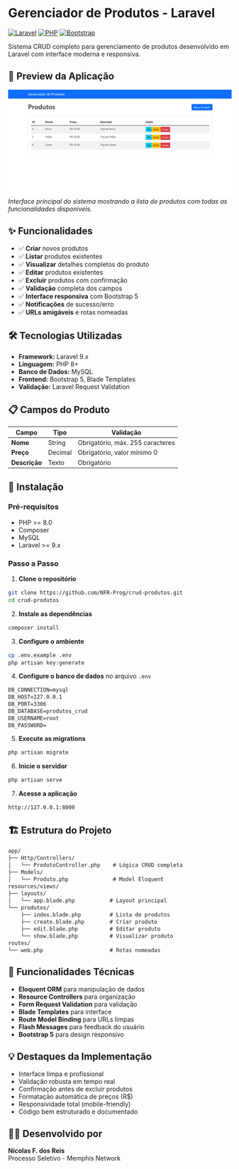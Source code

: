 # Gerenciador de Produtos - Laravel

[![Laravel](https://img.shields.io/badge/Laravel-9.x-red)](https://laravel.com)
[![PHP](https://img.shields.io/badge/PHP-8%2B-blue)](https://php.net)
[![Bootstrap](https://img.shields.io/badge/Bootstrap-5-purple)](https://getbootstrap.com)

Sistema CRUD completo para gerenciamento de produtos desenvolvido em Laravel com interface moderna e responsiva.

## 📸 Preview da Aplicação

![Sistema Gerenciador de Produtos](screenshot-sistema.png)
*Interface principal do sistema mostrando a lista de produtos com todas as funcionalidades disponíveis.*

## ✨ Funcionalidades

- ✅ **Criar** novos produtos
- ✅ **Listar** produtos existentes 
- ✅ **Visualizar** detalhes completos do produto
- ✅ **Editar** produtos existentes
- ✅ **Excluir** produtos com confirmação
- ✅ **Validação** completa dos campos
- ✅ **Interface responsiva** com Bootstrap 5
- ✅ **Notificações** de sucesso/erro
- ✅ **URLs amigáveis** e rotas nomeadas

## 🛠️ Tecnologias Utilizadas

- **Framework:** Laravel 9.x
- **Linguagem:** PHP 8+
- **Banco de Dados:** MySQL
- **Frontend:** Bootstrap 5, Blade Templates
- **Validação:** Laravel Request Validation

## 📋 Campos do Produto

| Campo | Tipo | Validação |
|-------|------|-----------|
| **Nome** | String | Obrigatório, máx. 255 caracteres |
| **Preço** | Decimal | Obrigatório, valor mínimo 0 |
| **Descrição** | Texto | Obrigatório |

## 🚀 Instalação

### Pré-requisitos
- PHP >= 8.0
- Composer
- MySQL
- Laravel >= 9.x

### Passo a Passo

1. **Clone o repositório**
```bash
git clone https://github.com/NFR-Prog/crud-produtos.git
cd crud-produtos
```

2. **Instale as dependências**
```bash
composer install
```

3. **Configure o ambiente**
```bash
cp .env.example .env
php artisan key:generate
```

4. **Configure o banco de dados** no arquivo `.env`
```env
DB_CONNECTION=mysql
DB_HOST=127.0.0.1
DB_PORT=3306
DB_DATABASE=produtos_crud
DB_USERNAME=root
DB_PASSWORD=
```

5. **Execute as migrations**
```bash
php artisan migrate
```

6. **Inicie o servidor**
```bash
php artisan serve
```

7. **Acesse a aplicação**
```
http://127.0.0.1:8000
```

## 🏗️ Estrutura do Projeto

```
app/
├── Http/Controllers/
│   └── ProdutoController.php    # Lógica CRUD completa
├── Models/
│   └── Produto.php              # Model Eloquent
resources/views/
├── layouts/
│   └── app.blade.php           # Layout principal
└── produtos/
    ├── index.blade.php         # Lista de produtos
    ├── create.blade.php        # Criar produto
    ├── edit.blade.php          # Editar produto
    └── show.blade.php          # Visualizar produto
routes/
└── web.php                     # Rotas nomeadas
```

## 🔧 Funcionalidades Técnicas

- **Eloquent ORM** para manipulação de dados
- **Resource Controllers** para organização
- **Form Request Validation** para validação
- **Blade Templates** para interface
- **Route Model Binding** para URLs limpas
- **Flash Messages** para feedback do usuário
- **Bootstrap 5** para design responsivo

## 💡 Destaques da Implementação

- Interface limpa e profissional
- Validação robusta em tempo real
- Confirmação antes de excluir produtos
- Formatação automática de preços (R$)
- Responsividade total (mobile-friendly)
- Código bem estruturado e documentado

## 👨‍💻 Desenvolvido por

**Nícolas F. dos Reis**  
Processo Seletivo - Memphis Network  
